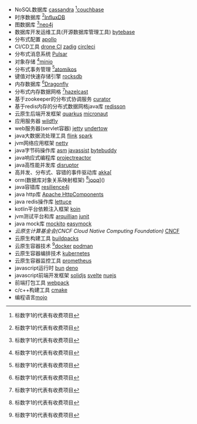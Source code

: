 + NoSQL数据库 [cassandra](https://cassandra.apache.org/) [^*][couchbase](https://www.couchbase.com/)
+ 时序数据库 [^*][InfluxDB](https://www.influxdata.com/)
+ 图数据库 [^*][neo4j](https://neo4j.com/)
+ 数据库开发运维工具(开源数据库管理工具) [bytebase](https://www.bytebase.com/)
+ 分布式配置 [apollo](https://www.apolloconfig.com/)
+ CI/CD工具 [drone CI](https://www.drone.io/) [zadig](https://koderover.com/) [circleci](https://circleci.com/)
+ 分布式消息系统 [Pulsar](https://pulsar.apache.org/)
+ 对象存储 [^*][minio](https://min.io/)
+ 分布式事务管理 [^*][atomikos](https://www.atomikos.com/)
+ 键值对快速存储引擎 [rocksdb](https://rocksdb.org/)
+ 内存数据库 [^*][Dragonfly](https://www.dragonflydb.io/)
+ 分布式内存数据网格 [^*][hazelcast](https://hazelcast.com/)
+ 基于zookeeper的分布式协调服务 [curator](https://curator.apache.org/)
+ 基于redis内存的分布式数据网格java库 [redisson](https://redisson.org/)
+ 云原生后端开发框架 [quarkus](https://quarkus.io/) [micronaut](https://micronaut.io/)
+ 应用服务器 [wildfly](https://www.wildfly.org/)
+ web服务器(servlet容器) [jetty](https://eclipse.dev/jetty/) [undertow](https://undertow.io/)
+ java大数据流处理工具 [flink](https://flink.apache.org/) [spark](https://spark.apache.org/)
+ jvm网络应用框架 [netty](https://netty.io/)
+ java字节码操作库 [asm](https://asm.ow2.io/) [javassist](https://www.javassist.org/) [bytebuddy](https://bytebuddy.net/)
+ java响应式编程库 [projectreactor](https://projectreactor.io/)
+ java高性能并发库 [disruptor](https://lmax-exchange.github.io/disruptor/)
+ 高并发、分布式、容错的事件驱动库 [akka](https://akka.io/)[
+ orm(数据库对象关系映射框架) [^*][jooq](https://www.jooq.org/)]()
+ java容错库 [resilience4j](https://resilience4j.readme.io/)
+ java http库 [Apache HttpComponents](https://hc.apache.org/index.html)
+ java redis操作库 [lettuce](https://lettuce.io/)
+ kotlin平台依赖注入框架 [koin](https://insert-koin.io/)
+ jvm测试平台和库 [arquillian](https://arquillian.org/) [junit](https://junit.org/)
+ java mock库 [mockito](https://site.mockito.org/) [easymock](https://easymock.org/)
+ *云原生计算基金会(CNCF Cloud Native Computing Foundation)* [CNCF](https://www.cncf.io/)
+ 云原生构建工具 [buildpacks](https://buildpacks.io/)
+ 云原生容器技术 [^*][docker](https://www.docker.com/) [podman](https://podman.io/)
+ 云原生容器编排技术 [kubernetes](https://kubernetes.io/)
+ 云原生容器监控工具 [prometheus](https://prometheus.io/)
+ javascript运行时 [bun](https://bun.sh/) [deno](https://deno.com/)
+ javascript前端开发框架 [solidjs](https://www.solidjs.com/) [svelte](https://svelte.dev/) [nuejs](https://nuejs.org/)
+ 前端打包工具 [webpack](https://webpack.js.org/)
+ c/c++构建工具 [cmake](https://cmake.org/)
+ 编程语言[mojo](https://docs.modular.com/mojo)

[^*]: 标数字1的代表有收费项目
